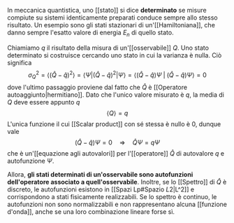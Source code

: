 In meccanica quantistica, uno [[stato]] si dice **determinato** se misure compiute su sistemi identicamente preparati conduce sempre allo stesso risultato. Un esempio sono gli stati stazionari di un'[[Hamiltoniana]], che danno sempre l'esatto valore di energia $E_{n}$ di quello stato.

Chiamiamo $q$ il risultato della misura di un'[[osservabile]] $Q$. Uno stato determinato si costruisce cercando uno stato in cui la varianza è nulla. Ciò significa
$$\sigma^{2}_{Q}=\langle (\hat{Q}- \hat{q})^{2} \rangle=\langle \Psi| (\hat{Q}-\hat{q})^{2}|\Psi\rangle=\langle (\hat{Q}-\hat{q})\Psi \;|\;(\hat{Q}-\hat{q})\Psi\rangle=0$$
dove l'ultimo passaggio proviene dal fatto che $\hat{Q}$ è [[Operatore autoaggiunto|hermitiano]]. Dato che l'unico valore misurato è $q$, la media di $Q$ deve essere appunto $q$
$$\left\langle Q \right\rangle=q$$
L'unica funzione il cui [[Scalar product]] con sé stessa è nullo è 0, dunque vale
$$(\hat{Q}-\hat{q})\Psi=0 \quad \Rightarrow \quad\hat{Q}\Psi=q\Psi$$
che è un'[[equazione agli autovalori]] per l'[[operatore]] $\hat{Q}$ di autovalore $q$ e autofunzione $\Psi$.

Allora, **gli stati determinati di un'osservabile sono autofunzioni dell'operatore associato a quell'osservabile**. Inoltre, se lo [[Spettro]] di $\hat{Q}$ è discreto, le autofunzioni esistono in [[Spazi Lp#Spazio $L {2}$|L^2]] e corrispondono a stati fisicamente realizzabili. Se lo spettro è continuo, le autofunzioni non sono normalizzabili e non rappresentano alcuna [[funzione d'onda]], anche se una loro combinazione lineare forse sì.
